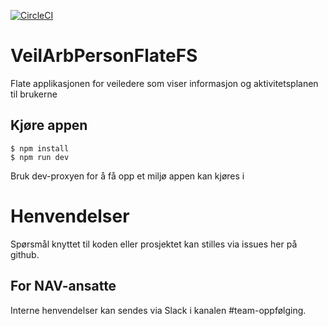 [![CircleCI](https://circleci.com/gh/navikt/veilarbpersonflatefs.svg?style=svg)](https://circleci.com/gh/navikt/veilarbpersonflatefs)

# VeilArbPersonFlateFS
Flate applikasjonen for veiledere som viser informasjon og aktivitetsplanen til brukerne

## Kjøre appen
```console
$ npm install
$ npm run dev
```
Bruk dev-proxyen for å få opp et miljø appen kan kjøres i

# Henvendelser

Spørsmål knyttet til koden eller prosjektet kan stilles via issues her på github.

## For NAV-ansatte

Interne henvendelser kan sendes via Slack i kanalen #team-oppfølging.
